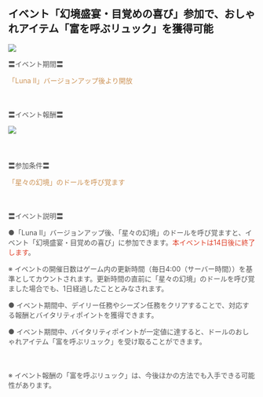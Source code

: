 ## イベント「幻境盛宴・目覚めの喜び」参加で、おしゃれアイテム「富を呼ぶリュック」を獲得可能
<img src="https://sdk.hoyoverse.com/upload/ann/2025/10/17/fbec02b077843cacc25a168857f4586f_514867155913040106_transformed.jpg">
<p style="white-space: pre-wrap;"><span style="color:rgba(85,85,85,1)">〓イベント期間〓</span></p><p style="white-space: pre-wrap; text-align: left;"><span style="color:rgba(204,146,85,1)">「Luna Ⅱ」バージョンアップ後より開放</span></p><p style="white-space: pre-wrap; min-height: 1.5em; text-align: left;"></p><p style="white-space: pre-wrap; text-align: left;"><span style="color:rgba(85,85,85,1)">〓イベント報酬〓</span></p><p style="white-space: pre-wrap; min-height: 1.5em; text-align: left;"><img src="https://sdk.hoyoverse.com/upload/ann/2025/09/28/a1f016cfa24dd12664162423f5c94634_5007737736810728551_transformed.png" href="" style="vertical-align:middle;"></p><p style="white-space: pre-wrap; min-height: 1.5em; text-align: left;"></p><p style="white-space: pre-wrap; text-align: left;"><span style="color:rgba(85,85,85,1)">〓参加条件〓</span></p><p style="white-space: pre-wrap; text-align: left;"><span style="color:rgba(204,146,85,1)">「星々の幻境」のドールを呼び覚ます</span></p><p style="white-space: pre-wrap; min-height: 1.5em; text-align: left;"><span style="color:rgba(85,85,85,1)"> </span></p><p style="white-space: pre-wrap; text-align: left;"><span style="color:rgba(85,85,85,1)">〓イベント説明〓</span></p><p style="white-space: pre-wrap; text-align: left;"><span style="color:rgba(85,85,85,1)">●「Luna Ⅱ」バージョンアップ後、「星々の幻境」のドールを呼び覚ますと、イベント「幻境盛宴・目覚めの喜び」に参加できます。</span><span style="color:rgba(223,64,42,1)">本イベントは14日後に終了します</span><span style="color:rgba(85,85,85,1)">。</span></p><p style="white-space: pre-wrap; text-align: left;"><span style="color:rgba(85,85,85,1)">※ イベントの開催日数はゲーム内の更新時間（毎日4:00（サーバー時間））を基準としてカウントされます。更新時間の直前に「星々の幻境」のドールを呼び覚ました場合でも、1日経過したこととみなされます。</span></p><p style="white-space: pre-wrap; text-align: left;"><span style="color:rgba(85,85,85,1)">● イベント期間中、デイリー任務やシーズン任務をクリアすることで、対応する報酬とバイタリティポイントを獲得できます。</span></p><p style="white-space: pre-wrap; text-align: left;"><span style="color:rgba(85,85,85,1)">● イベント期間中、バイタリティポイントが一定値に達すると、ドールのおしゃれアイテム「富を呼ぶリュック」を受け取ることができます。</span></p><p style="white-space: pre-wrap; min-height: 1.5em; text-align: left;"></p><p style="white-space: pre-wrap; text-align: left;"><span style="color:rgba(85,85,85,1)">※ イベント報酬の「富を呼ぶリュック」は、今後ほかの方法でも入手できる可能性があります。</span></p>
